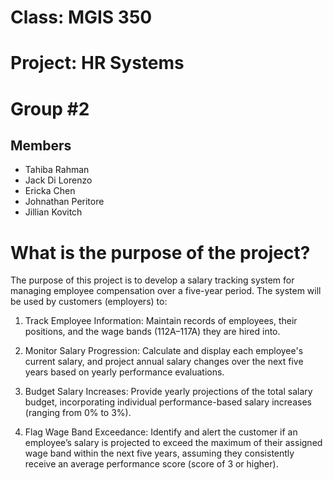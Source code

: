 # Class: MGIS 350 
# Project: HR Systems
# Group #2 

## Members 
- Tahiba Rahman
- Jack Di Lorenzo
- Ericka Chen
- Johnathan Peritore
- Jillian Kovitch

# What is the purpose of the project?

The purpose of this project is to develop a salary tracking system for managing employee compensation over a five-year period. The system will be used by customers (employers) to:

1) Track Employee Information: Maintain records of employees, their positions, and the wage bands (112A–117A) they are hired into.

2) Monitor Salary Progression: Calculate and display each employee's current salary, and project annual salary changes over the next five years based on yearly performance evaluations.

3) Budget Salary Increases: Provide yearly projections of the total salary budget, incorporating individual performance-based salary increases (ranging from 0% to 3%).

4) Flag Wage Band Exceedance: Identify and alert the customer if an employee’s salary is projected to exceed the maximum of their assigned wage band within the next five years, assuming they consistently receive an average performance score (score of 3 or higher).
